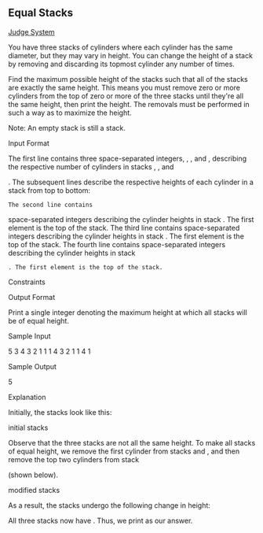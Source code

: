 ## Equal Stacks

[Judge System](https://www.hackerrank.com/challenges/equal-stacks/problem)

You have three stacks of cylinders where each cylinder has the same diameter, but they may vary in height. You can change the height of a stack by removing and discarding its topmost cylinder any number of times.

Find the maximum possible height of the stacks such that all of the stacks are exactly the same height. This means you must remove zero or more cylinders from the top of zero or more of the three stacks until they're all the same height, then print the height. The removals must be performed in such a way as to maximize the height.

Note: An empty stack is still a stack.

Input Format

The first line contains three space-separated integers,
, , and , describing the respective number of cylinders in stacks , , and

. The subsequent lines describe the respective heights of each cylinder in a stack from top to bottom:

    The second line contains 

space-separated integers describing the cylinder heights in stack
. The first element is the top of the stack.
The third line contains
space-separated integers describing the cylinder heights in stack
. The first element is the top of the stack.
The fourth line contains
space-separated integers describing the cylinder heights in stack

    . The first element is the top of the stack.

Constraints

Output Format

Print a single integer denoting the maximum height at which all stacks will be of equal height.

Sample Input

5 3 4
3 2 1 1 1
4 3 2
1 1 4 1

Sample Output

5

Explanation

Initially, the stacks look like this:

initial stacks

Observe that the three stacks are not all the same height. To make all stacks of equal height, we remove the first cylinder from stacks
and , and then remove the top two cylinders from stack

(shown below).

modified stacks

As a result, the stacks undergo the following change in height:

All three stacks now have . Thus, we print as our answer.
